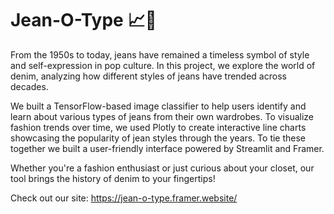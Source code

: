 # Jean-O-Type 📈👖

From the 1950s to today, jeans have remained a timeless symbol of style and self-expression in pop culture. In this project, we explore the world of denim, analyzing how different styles of jeans have trended across decades.

We built a TensorFlow-based image classifier to help users identify and learn about various types of jeans from their own wardrobes. To visualize fashion trends over time, we used Plotly to create interactive line charts showcasing the popularity of jean styles through the years. To tie these together we built a user-friendly interface powered by Streamlit and Framer.

Whether you're a fashion enthusiast or just curious about your closet, our tool brings the history of denim to your fingertips!

Check out our site: https://jean-o-type.framer.website/
